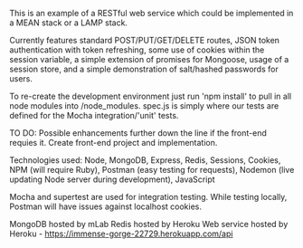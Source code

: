 
This is an example of a RESTful web service which could be implemented in a MEAN stack or a LAMP stack.

Currently features standard POST/PUT/GET/DELETE routes, JSON token authentication with token refreshing, some use of cookies within the session variable, a simple extension of promises for Mongoose, usage of a session store, and a simple demonstration of salt/hashed passwords for users.

To re-create the development environment just run 'npm install' to pull in all node modules into /node_modules. spec.js is simply where our tests are defined for the Mocha integration/'unit' tests.

TO DO: 
Possible enhancements further down the line if the front-end requies it. 
Create front-end project and implementation. 

Technologies used:
Node, MongoDB, Express, Redis, Sessions, Cookies, NPM (will require Ruby), Postman (easy testing for requests), Nodemon (live updating Node server during development), JavaScript

Mocha and supertest are used for integration testing. While testing locally, Postman will have issues against localhost cookies.

MongoDB hosted by mLab
Redis hosted by Heroku
Web service hosted by Heroku - https://immense-gorge-22729.herokuapp.com/api
